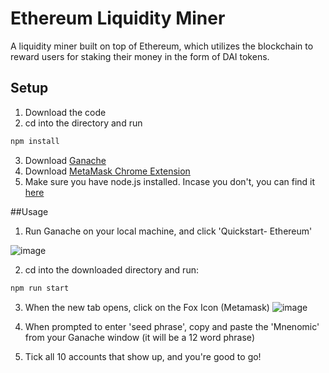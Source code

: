 # Ethereum Liquidity Miner

A liquidity miner built on top of Ethereum, which utilizes the blockchain to reward users for staking their money in the form of DAI tokens.

## Setup
1. Download the code
2. cd into the directory and run
```bash
npm install
```
3. Download [Ganache](https://www.trufflesuite.com/ganache)
4. Download [MetaMask Chrome Extension](https://metamask.io/download)
5. Make sure you have node.js installed. Incase you don't, you can find it [here](https://nodejs.org/en)

##Usage
1. Run Ganache on your local machine, and click 'Quickstart- Ethereum'

![image](https://user-images.githubusercontent.com/58358179/115342179-b1fbd080-a15e-11eb-9097-bdc9b9c4e08f.png)

2. cd into the downloaded directory and run:
```bash
npm run start
```
3. When the new tab opens, click on the Fox Icon (Metamask)
![image](https://user-images.githubusercontent.com/58358179/115343040-19665000-a160-11eb-977a-ae3bc94122dc.png)

4. When prompted to enter 'seed phrase', copy and paste the 'Mnenomic' from your Ganache window (it will be a 12 word phrase)
5. Tick all 10 accounts that show up, and you're good to go!



